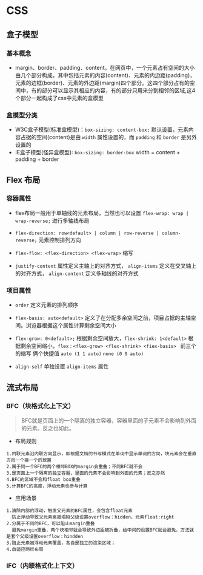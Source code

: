 # CSS

## 盒子模型

### 基本概念

- margin、border、padding、content。在网页中，一个元素占有空间的大小由几个部分构成，其中包括元素的内容(content)、元素的内边距(padding)，元素的边框(border)、元素的外边距(margin)四个部分。这四个部分占有的空间中，有的部分可以显示其相应的内容，有的部分只用来分割相邻的区域,这4个部分一起构成了css中元素的盒模型

### 盒模型分类

- W3C盒子模型(标准盒模型)：`box-sizing: content-box;` 默认设置，元素内容占据的空间(content)是由 `width` 属性设置的，而 `padding` 和 `border` 是另外设置的
- IE盒子模型(怪异盒模型): `box-sizing: border-box` width = content + padding + border

## Flex 布局

### 容器属性

- flex布局一般用于单轴线的元素布局，当然也可以设置 `flex-wrap: wrap | wrap-reverse;` 进行多轴线布局

- `flex-direction: row<default> | column | row-reverse | column-reverse;` 元素控制排列方向
- `flex-flow: <flex-direction> <flex-wrap>` 缩写
- `justify-content` 属性定义主轴上的对齐方式， `align-items` 定义在交叉轴上的对齐方式， `align-content` 定义多轴线的对齐方式

### 项目属性

- `order` 定义元素的排列顺序
- `flex-basis: auto<default>` 定义了在分配多余空间之前，项目占据的主轴空间。浏览器根据这个属性计算剩余空间大小
- `flex-grow: 0<default>;` 根据剩余空间放大，`flex-shrink: 1<default>` 根据剩余空间缩小，`flex：<flex-grow> <flex-shrink> <fiex-basis> `  前三个的缩写 俩个快捷值 `auto (1 1 auto)` `none (0 0 auto)`

- `align-self` 单独设置 `align-items` 属性



## 流式布局

### BFC（块格式化上下文）

> BFC就是页面上的一个隔离的独立容器，容器里面的子元素不会影响到外面的元素。反之也如此。

- 布局规则

```
1.内联元素沿内联方向显示，即根据文档的书写模式在单词中显示单词的方向，块元素会在垂直方向一个接一个的放置
2.属于同一个BFC的两个相邻BOX的margin会重叠；不同BFC就不会
3.是页面上一个隔离的独立容器，里面的元素不会影响到外面的元素；反之亦然
4.BFC的区域不会和float box重叠
5.计算BFC的高度，浮动元素也参与计算
```

- 应用场景

```
1.清除内部的浮动，触发父元素的BFC属性，会包含float元素
  防止浮动导致父元素高度塌陷父级设置overflow：hidden，元素float:right
2.分属于不同的BFC，可以阻止margin重叠
  避免margin重叠，两个块相邻就会导致外边距被折叠，给中间的设置BFC就会避免，方法就是套个父级设置overflow：hindden
3.阻止元素被浮动元素覆盖，各自是独立的渲染区域；
4.自适应两栏布局
```

### IFC（内联格式化上下文）

